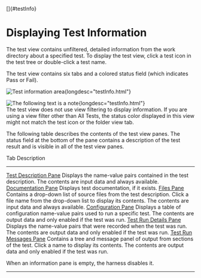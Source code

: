 <!---
  $Id$

  Copyright (c) 2001, 2024, Oracle and/or its affiliates. All rights reserved.
  DO NOT ALTER OR REMOVE COPYRIGHT NOTICES OR THIS FILE HEADER.

  This code is free software; you can redistribute it and/or modify it
  under the terms of the GNU General Public License version 2 only, as
  published by the Free Software Foundation.  Oracle designates this
  particular file as subject to the "Classpath" exception as provided
  by Oracle in the LICENSE file that accompanied this code.

  This code is distributed in the hope that it will be useful, but WITHOUT
  ANY WARRANTY; without even the implied warranty of MERCHANTABILITY or
  FITNESS FOR A PARTICULAR PURPOSE.  See the GNU General Public License
  version 2 for more details (a copy is included in the LICENSE file that
  accompanied this code).

  You should have received a copy of the GNU General Public License version
  2 along with this work; if not, write to the Free Software Foundation,
  Inc., 51 Franklin St, Fifth Floor, Boston, MA 02110-1301 USA.

  Please contact Oracle, 500 Oracle Parkway, Redwood Shores, CA 94065 USA
  or visit www.oracle.com if you need additional information or have any
  questions.
-->

[]{#testInfo}

# Displaying Test Information

The test view contains unfiltered, detailed information from the work directory about a specified
test. To display the test view, click a test icon in the test tree or double-click a test name.

The test view contains six tabs and a colored status field (which indicates Pass or Fail).

![Test information area](../../images/JT4Tabbed.gif){longdesc="testInfo.html"}

![The following text is a note](../../images/hg_note.gif){longdesc="testInfo.html"}\
The test view does not use view filtering to display information. If you are using a view filter
other than All Tests, the status color displayed in this view might not match the test icon or the
folder view tab.

The following table describes the contents of the test view panes. The status field at the bottom of
the pane contains a description of the test result and is visible in all of the test view panes.

  Tab                                                Description
  -------------------------------------------------- -------------------------------------------------------------------------------------------------------------------------------------------------------------------------------------------
  [Test Description Pane](testDescriptionTab.html)   Displays the name-value pairs contained in the test description. The contents are input data and always available.
  [Documentation Pane](testDescriptionTab.html)      Displays test documentation, if it exists.
  [Files Pane](filesTab.html)                        Contains a drop-down list of source files from the test description. Click a file name from the drop-down list to display its contents. The contents are input data and always available.
  [Configuration Pane](configurationTab.html)        Displays a table of configuration name-value pairs used to run a specific test. The contents are output data and only enabled if the test was run.
  [Test Run Details Pane](detailsTab.html)           Displays the name-value pairs that were recorded when the test was run. The contents are output data and only enabled if the test was run.
  [Test Run Messages Pane](messagesTab.html)         Contains a tree and message panel of output from sections of the test. Click a name to display its contents. The contents are output data and only enabled if the test was run.

When an information pane is empty, the harness disables it.

----------------------------------------------------------------------------------------------------


